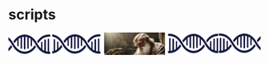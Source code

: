 # scripts

<img src="https://github.com/churchofscyence/resources/blob/main/banners/banner-charles-darwin.png" alt="Church of Scyence Banner">
